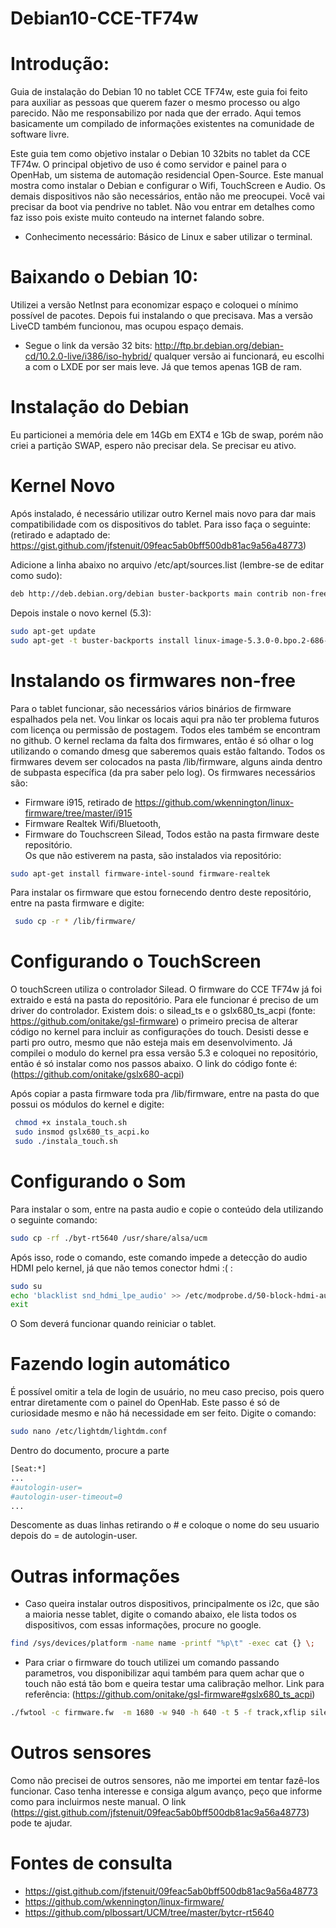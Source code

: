 # Debian10-CCE-TF74w

# Introdução: 
Guia de instalação do Debian 10 no tablet CCE TF74w, este guia foi feito para auxiliar as pessoas que querem fazer o mesmo processo ou algo parecido. Não me responsabilizo por nada que der errado. Aqui temos basicamente um compilado de informações existentes na comunidade de software livre.

Este guia tem como objetivo instalar o Debian 10 32bits no tablet da CCE TF74w. O principal objetivo de uso é como servidor e painel para o OpenHab, um sistema de automação residencial Open-Source. 
Este manual mostra como instalar o Debian e configurar o Wifi, TouchScreen e Audio. Os demais dispositivos não são necessários, então não me preocupei.
Você vai precisar da boot via pendrive no tablet. Não vou entrar em detalhes como faz isso pois existe muito conteudo na internet falando sobre.

* Conhecimento necessário: Básico de Linux e saber utilizar o terminal.

# Baixando o Debian 10:

Utilizei a versão NetInst para economizar espaço e coloquei o mínimo possível de pacotes. Depois fui instalando o que precisava. Mas a versão LiveCD também funcionou, mas ocupou espaço demais. 
* Segue o link da versão 32 bits: http://ftp.br.debian.org/debian-cd/10.2.0-live/i386/iso-hybrid/ qualquer versão ai funcionará, eu escolhi a com o LXDE por ser mais leve. Já que temos apenas 1GB de ram.
 
# Instalação do Debian

Eu particionei a memória dele em 14Gb em EXT4 e 1Gb de swap, porém não criei a partição SWAP, espero não precisar dela. Se precisar eu ativo.
 

# Kernel Novo

Após instalado, é necessário utilizar outro Kernel mais novo para dar mais compatibilidade com os dispositivos do tablet. Para isso faça o seguinte: (retirado e adaptado de: https://gist.github.com/jfstenuit/09feac5ab0bff500db81ac9a56a48773)

Adicione a linha abaixo no arquivo /etc/apt/sources.list (lembre-se de editar como sudo):
```bash
deb http://deb.debian.org/debian buster-backports main contrib non-free
```

Depois instale o novo kernel (5.3):
```bash
sudo apt-get update
sudo apt-get -t buster-backports install linux-image-5.3.0-0.bpo.2-686-unsigned 
```

# Instalando os firmwares non-free

Para o tablet funcionar, são necessários vários binários de firmware espalhados pela net. Vou linkar os locais aqui pra não ter problema futuros com licença ou permissão de postagem. Todos eles também se encontram no github.
O kernel reclama da falta dos firmwares, então é só olhar o log utilizando o comando dmesg que saberemos quais estão faltando. Todos os firmwares devem ser colocados na pasta /lib/firmware, alguns ainda dentro de subpasta específica (da pra saber pelo log).
Os firmwares necessários são:
  * Firmware i915, retirado de https://github.com/wkennington/linux-firmware/tree/master/i915
  * Firmware Realtek Wifi/Bluetooth, 
  * Firmware do Touchscreen Silead, 
Todos estão na pasta firmware deste repositório.  
Os que não estiverem na pasta, são instalados via repositório:
```bash
sudo apt-get install firmware-intel-sound firmware-realtek
```
Para instalar os firmware que estou fornecendo dentro deste repositório, entre na pasta firmware e digite:
```bash
 sudo cp -r * /lib/firmware/
```

# Configurando o TouchScreen
 O touchScreen utiliza o controlador Silead. O firmware do CCE TF74w já foi extraido e está na pasta do repositório. Para ele funcionar é preciso de um driver do controlador. Existem dois: o silead_ts e o gslx680_ts_acpi (fonte: https://github.com/onitake/gsl-firmware) o primeiro precisa de alterar código no kernel para incluir as configurações do touch. Desisti desse e parti pro outro, mesmo que não esteja mais em desenvolvimento. Já compilei o modulo do kernel pra essa versão 5.3 e coloquei no repositório, então é só instalar como nos passos abaixo. O link do código fonte é: (https://github.com/onitake/gslx680-acpi)

Após copiar a pasta firmware toda pra /lib/firmware, entre na pasta do que possui os módulos do kernel e digite:
```bash
 chmod +x instala_touch.sh
 sudo insmod gslx680_ts_acpi.ko
 sudo ./instala_touch.sh
``` 
# Configurando o Som
Para instalar o som, entre na pasta audio e copie o conteúdo dela utilizando o seguinte comando:
```bash
sudo cp -rf ./byt-rt5640 /usr/share/alsa/ucm
```
Após isso, rode o comando, este comando impede a detecção do audio HDMI pelo kernel, já que não temos conector hdmi :( :
```bash
sudo su
echo 'blacklist snd_hdmi_lpe_audio' >> /etc/modprobe.d/50-block-hdmi-audio.conf
exit
```
O Som deverá funcionar quando reiniciar o tablet.

# Fazendo login automático
É possível omitir a tela de login de usuário, no meu caso preciso, pois quero entrar diretamente com o painel do OpenHab. Este passo é só de curiosidade mesmo e não há necessidade em ser feito. Digite o comando:
```bash
sudo nano /etc/lightdm/lightdm.conf
```
Dentro do documento, procure a parte
```bash
[Seat:*]
...
#autologin-user=
#autologin-user-timeout=0
...
```
Descomente as duas linhas retirando o # e coloque o nome do seu usuario depois do = de autologin-user.

# Outras informações
* Caso queira instalar outros dispositivos, principalmente os i2c, que são a maioria nesse tablet, digite o comando abaixo, ele lista todos os dispositivos, com essas informações, procure no google.
```bash
find /sys/devices/platform -name name -printf "%p\t" -exec cat {} \;
```

* Para criar o firmware do touch utilizei um comando passando parametros, vou disponibilizar aqui também para quem achar que o touch não está tão bom e queira testar uma calibração melhor. Link para referência: (https://github.com/onitake/gsl-firmware#gslx680_ts_acpi)
```bash
./fwtool -c firmware.fw  -m 1680 -w 940 -h 640 -t 5 -f track,xflip silead_ts.fw
```

# Outros sensores
Como não precisei de outros sensores, não me importei em tentar fazê-los funcionar. Caso tenha interesse e consiga algum avanço, peço que informe como para incluirmos neste manual. O link (https://gist.github.com/jfstenuit/09feac5ab0bff500db81ac9a56a48773) pode te ajudar.

# Fontes de consulta
* https://gist.github.com/jfstenuit/09feac5ab0bff500db81ac9a56a48773
* https://github.com/wkennington/linux-firmware/
* https://github.com/plbossart/UCM/tree/master/bytcr-rt5640

